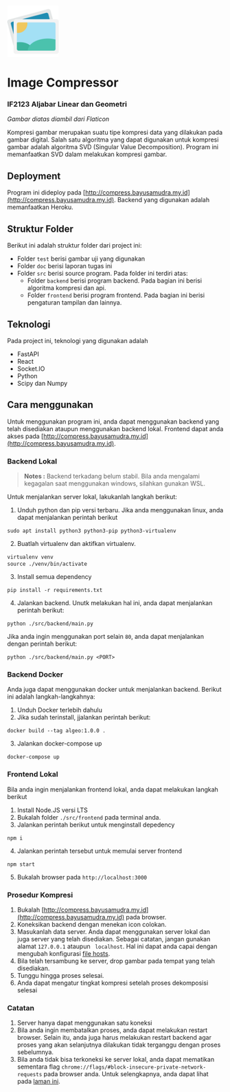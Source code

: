<img src="src/frontend/src/assets/pictures.png" alt="Gambar Ilustrasi" width="120">

# Image Compressor

### IF2123 Aljabar Linear dan Geometri

<i>Gambar diatas diambil dari Flaticon</i>

Kompresi gambar merupakan suatu tipe kompresi data yang dilakukan pada gambar digital. Salah satu algoritma yang dapat digunakan untuk kompresi gambar adalah algoritma SVD (Singular Value Decomposition). Program ini memanfaatkan SVD dalam melakukan kompresi gambar.

## Deployment

Program ini dideploy pada [http://compress.bayusamudra.my.id](http://compress.bayusamudra.my.id). Backend yang digunakan adalah memanfaatkan Heroku.

## Struktur Folder

Berikut ini adalah struktur folder dari project ini:

- Folder `test` berisi gambar uji yang digunakan
- Folder `doc` berisi laporan tugas ini
- Folder `src` berisi source program. Pada folder ini terdiri atas:
  - Folder `backend` berisi program backend. Pada bagian ini berisi algoritma kompresi dan api.
  - Folder `frontend` berisi program frontend. Pada bagian ini berisi pengaturan tampilan dan lainnya.

## Teknologi

Pada project ini, teknologi yang digunakan adalah

- FastAPI
- React
- Socket.IO
- Python
- Scipy dan Numpy

## Cara menggunakan

Untuk menggunakan program ini, anda dapat menggunakan backend yang telah disediakan ataupun menggunakan backend lokal. Frontend dapat anda akses pada [http://compress.bayusamudra.my.id](http://compress.bayusamudra.my.id).

### Backend Lokal

> <b>Notes :</b>
> Backend terkadang belum stabil. Bila anda mengalami kegagalan saat menggunakan windows, silahkan gunakan WSL.

Untuk menjalankan server lokal, lakukanlah langkah berikut:

1. Unduh python dan pip versi terbaru. Jika anda menggunakan linux, anda dapat menjalankan perintah berikut

```shell
sudo apt install python3 python3-pip python3-virtualenv
```

2. Buatlah virtualenv dan aktifkan virtualenv.

```shell
virtualenv venv
source ./venv/bin/activate
```

3. Install semua dependency

```shell
pip install -r requirements.txt
```

4. Jalankan backend. Unutk melakukan hal ini, anda dapat menjalankan perintah berikut:

```shell
python ./src/backend/main.py
```

Jika anda ingin menggunakan port selain `80`, anda dapat menjalankan dengan perintah berikut:

```shell
python ./src/backend/main.py <PORT>
```

### Backend Docker

Anda juga dapat menggunakan docker untuk menjalankan backend. Berikut ini adalah langkah-langkahnya:

1. Unduh Docker terlebih dahulu
2. Jika sudah terinstall, jjalankan perintah berikut:

```shell
docker build --tag algeo:1.0.0 .
```

3. Jalankan docker-compose up

```shell
docker-compose up
```

### Frontend Lokal

Bila anda ingin menjalankan frontend lokal, anda dapat melakukan langkah berikut

1. Install Node.JS versi LTS
2. Bukalah folder `./src/frontend` pada terminal anda.
3. Jalankan perintah berikut untuk menginstall depedency

```shell
npm i
```

4. Jalankan perintah tersebut untuk memulai server frontend

```shell
npm start
```

5. Bukalah browser pada `http://localhost:3000`

### Prosedur Kompresi

1. Bukalah [http://compress.bayusamudra.my.id](http://compress.bayusamudra.my.id) pada browser.
2. Koneksikan backend dengan menekan icon colokan.
3. Masukanlah data server. Anda dapat menggunakan server lokal dan juga server yang telah disediakan. Sebagai catatan, jangan gunakan alamat `127.0.0.1` ataupun ` localhost`. Hal ini dapat anda capai dengan mengubah konfigurasi [file hosts](<https://en.wikipedia.org/wiki/Hosts_(file)>).
4. Bila telah tersambung ke server, drop gambar pada tempat yang telah disediakan.
5. Tunggu hingga proses selesai.
6. Anda dapat mengatur tingkat kompresi setelah proses dekomposisi selesai

### Catatan

1. Server hanya dapat menggunakan satu koneksi
2. Bila anda ingin membatalkan proses, anda dapat melakukan restart browser. Selain itu, anda juga harus melakukan restart backend agar proses yang akan selanjutnya dilakukan tidak terganggu dengan proses sebelumnya.
3. Bila anda tidak bisa terkoneksi ke server lokal, anda dapat mematikan sementara flag `chrome://flags/#block-insecure-private-network-requests` pada browser anda.
   Untuk selengkapnya, anda dapat lihat pada [laman ini](https://stackoverflow.com/questions/66534759/chrome-cors-error-on-request-to-localhost-dev-server-from-remote-site).

